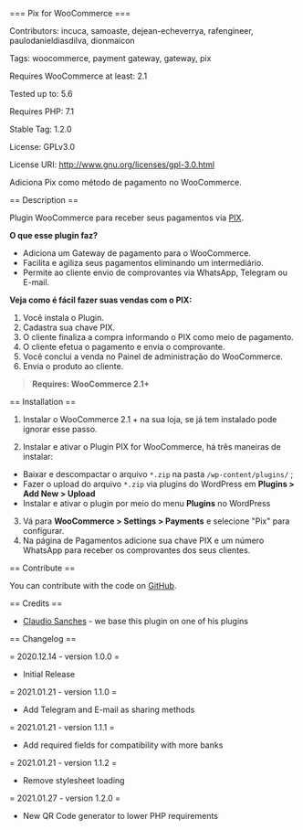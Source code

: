 
=== Pix for WooCommerce ===

Contributors: incuca, samoaste, dejean-echeverrya, rafengineer, paulodanieldiasdilva, dionmaicon

Tags: woocommerce, payment gateway, gateway, pix

Requires WooCommerce at least: 2.1

Tested up to: 5.6

Requires PHP: 7.1

Stable Tag: 1.2.0

License: GPLv3.0

License URI: http://www.gnu.org/licenses/gpl-3.0.html

Adiciona Pix como método de pagamento no WooCommerce.

== Description ==

Plugin WooCommerce para receber seus pagamentos via [PIX](https://www.bb.com.br/pbb/pagina-inicial/pix#/).

**O que esse plugin faz?**

- Adiciona um Gateway de pagamento para o WooCommerce.
- Facilita e  agiliza seus pagamentos eliminando um intermediário.
- Permite ao cliente envio de comprovantes via WhatsApp, Telegram ou E-mail.

**Veja como é fácil fazer suas vendas com o PIX:**

1. Você instala o Plugin.
2. Cadastra sua chave PIX.
3. O cliente finaliza a compra informando o PIX como meio de pagamento.
4. O cliente efetua o pagamento e envia o comprovante.
5. Você conclui a venda no Painel de administração do WooCommerce.
6. Envia o produto ao cliente.

>  **Requires: WooCommerce 2.1+**


== Installation ==

 1. Instalar o WooCommerce 2.1 + na sua loja, se já tem instalado pode
    ignorar esse passo.

 2. Instalar e ativar o Plugin PIX for WooCommerce, há três maneiras de instalar:

  - Baixar e descompactar o arquivo `*.zip` na pasta  `/wp-content/plugins/` ;
  - Fazer o upload do arquivo `*.zip`  via plugins do WordPress em  **Plugins &gt; Add New &gt; Upload**
  - Instalar e ativar o plugin por meio do menu **Plugins** no WordPress

3. Vá para  **WooCommerce &gt; Settings &gt; Payments** e selecione "Pix" para configurar.
4. Na página de Pagamentos adicione sua chave PIX e um número  WhatsApp para receber os comprovantes dos seus clientes.

== Contribute ==



You can contribute with the code on [GitHub](https://github.com/InCuca/woocommerce-pix).



== Credits ==



*  [Claudio Sanches](https://claudiosanches.com/) - we base this plugin on one of his plugins



== Changelog ==



= 2020.12.14 - version 1.0.0 =

* Initial Release

= 2021.01.21 - version 1.1.0 =

* Add Telegram and E-mail as sharing methods

= 2021.01.21 - version 1.1.1 =

* Add required fields for compatibility with more banks

= 2021.01.21 - version 1.1.2 =

* Remove stylesheet loading

= 2021.01.27 - version 1.2.0 =

* New QR Code generator to lower PHP requirements

